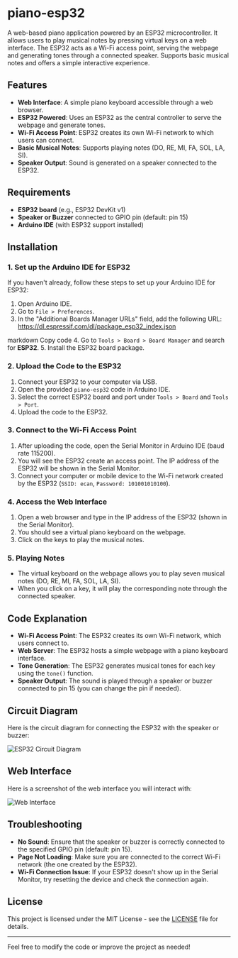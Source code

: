 # piano-esp32

A web-based piano application powered by an ESP32 microcontroller. It allows users to play musical notes by pressing virtual keys on a web interface. The ESP32 acts as a Wi-Fi access point, serving the webpage and generating tones through a connected speaker. Supports basic musical notes and offers a simple interactive experience.

## Features
- **Web Interface**: A simple piano keyboard accessible through a web browser.
- **ESP32 Powered**: Uses an ESP32 as the central controller to serve the webpage and generate tones.
- **Wi-Fi Access Point**: ESP32 creates its own Wi-Fi network to which users can connect.
- **Basic Musical Notes**: Supports playing notes (DO, RE, MI, FA, SOL, LA, SI).
- **Speaker Output**: Sound is generated on a speaker connected to the ESP32.

## Requirements
- **ESP32 board** (e.g., ESP32 DevKit v1)
- **Speaker or Buzzer** connected to GPIO pin (default: pin 15)
- **Arduino IDE** (with ESP32 support installed)

## Installation

### 1. Set up the Arduino IDE for ESP32
If you haven't already, follow these steps to set up your Arduino IDE for ESP32:

1. Open Arduino IDE.
2. Go to `File > Preferences`.
3. In the "Additional Boards Manager URLs" field, add the following URL:
https://dl.espressif.com/dl/package_esp32_index.json

markdown
Copy code
4. Go to `Tools > Board > Board Manager` and search for **ESP32**.
5. Install the ESP32 board package.

### 2. Upload the Code to the ESP32

1. Connect your ESP32 to your computer via USB.
2. Open the provided `piano-esp32` code in Arduino IDE.
3. Select the correct ESP32 board and port under `Tools > Board` and `Tools > Port`.
4. Upload the code to the ESP32.

### 3. Connect to the Wi-Fi Access Point

1. After uploading the code, open the Serial Monitor in Arduino IDE (baud rate 115200).
2. You will see the ESP32 create an access point. The IP address of the ESP32 will be shown in the Serial Monitor.
3. Connect your computer or mobile device to the Wi-Fi network created by the ESP32 (`SSID: ecan`, `Password: 101001010100`).

### 4. Access the Web Interface

1. Open a web browser and type in the IP address of the ESP32 (shown in the Serial Monitor).
2. You should see a virtual piano keyboard on the webpage.
3. Click on the keys to play the musical notes.

### 5. Playing Notes
- The virtual keyboard on the webpage allows you to play seven musical notes (DO, RE, MI, FA, SOL, LA, SI).
- When you click on a key, it will play the corresponding note through the connected speaker.

## Code Explanation

- **Wi-Fi Access Point**: The ESP32 creates its own Wi-Fi network, which users connect to.
- **Web Server**: The ESP32 hosts a simple webpage with a piano keyboard interface.
- **Tone Generation**: The ESP32 generates musical tones for each key using the `tone()` function.
- **Speaker Output**: The sound is played through a speaker or buzzer connected to pin 15 (you can change the pin if needed).

## Circuit Diagram

Here is the circuit diagram for connecting the ESP32 with the speaker or buzzer:

![ESP32 Circuit Diagram](https://a.top4top.io/p_3282v9r9x1.png)

## Web Interface

Here is a screenshot of the web interface you will interact with:

![Web Interface](https://j.top4top.io/p_328246b3g1.jpg)

## Troubleshooting
- **No Sound**: Ensure that the speaker or buzzer is correctly connected to the specified GPIO pin (default: pin 15).
- **Page Not Loading**: Make sure you are connected to the correct Wi-Fi network (the one created by the ESP32).
- **Wi-Fi Connection Issue**: If your ESP32 doesn't show up in the Serial Monitor, try resetting the device and check the connection again.

## License
This project is licensed under the MIT License - see the [LICENSE](LICENSE) file for details.

---

Feel free to modify the code or improve the project as needed!
